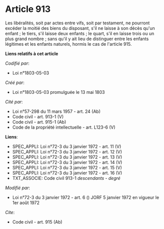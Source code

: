 # Article 913

Les libéralités, soit par actes entre vifs, soit par testament, ne pourront excéder la moitié des biens du disposant, s'il ne
laisse à son décès qu'un enfant ; le tiers, s'il laisse deux enfants ; le quart, s'il en laisse trois ou un plus grand
nombre ; sans qu'il y ait lieu de distinguer entre les enfants légitimes et les enfants naturels, hormis le cas de l'article
915.

**Liens relatifs à cet article**

_Codifié par_:

  - Loi n°1803-05-03

_Créé par_:

  - Loi n°1803-05-03 promulguée le 13 mai 1803

_Cité par_:

  - Loi n°57-298 du 11 mars 1957 - art. 24 (Ab)
  - Code civil - art. 913-1 (V)
  - Code civil - art. 915-1 (Ab)
  - Code de la propriété intellectuelle - art. L123-6 (V)

**Liens**:

  - SPEC_APPLI: Loi n°72-3 du 3 janvier 1972 - art. 11 (V)
  - SPEC_APPLI: Loi n°72-3 du 3 janvier 1972 - art. 12 (V)
  - SPEC_APPLI: Loi n°72-3 du 3 janvier 1972 - art. 13 (V)
  - SPEC_APPLI: Loi n°72-3 du 3 janvier 1972 - art. 14 (V)
  - SPEC_APPLI: Loi n°72-3 du 3 janvier 1972 - art. 15 (V)
  - SPEC_APPLI: Loi n°72-3 du 3 janvier 1972 - art. 16 (V)
  - TXT_ASSOCIE: Code civil 913-1 *descendants - degré*

_Modifié par_:

  - Loi n°72-3 du 3 janvier 1972 - art. 6 () JORF 5 janvier 1972 en vigueur le 1er août 1972

_Cite_:

  - Code civil - art. 915 (Ab)
